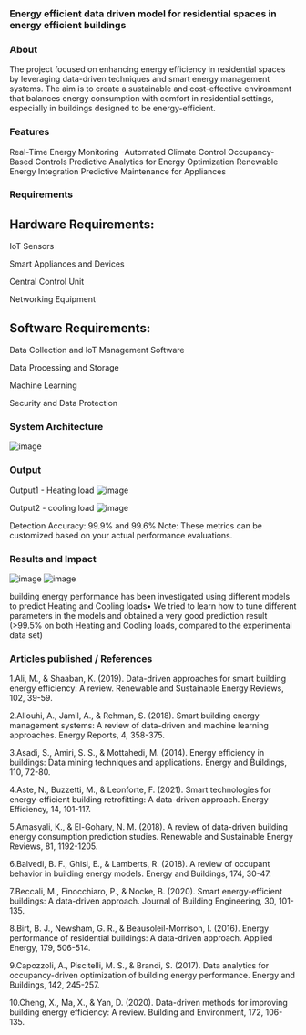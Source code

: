### Energy efficient data driven model for residential spaces in energy efficient buildings
### About
The project focused on enhancing energy efficiency in residential spaces by leveraging data-driven techniques and smart energy management systems. The aim is to create a sustainable and cost-effective environment that balances energy consumption with comfort in residential settings, especially in buildings designed to be energy-efficient.

### Features
Real-Time Energy Monitoring -Automated Climate Control
Occupancy-Based Controls
Predictive Analytics for Energy Optimization
Renewable Energy Integration
Predictive Maintenance for Appliances
### Requirements
## Hardware Requirements:
IoT Sensors

Smart Appliances and Devices

Central Control Unit

Networking Equipment

## Software Requirements:
Data Collection and IoT Management Software

Data Processing and Storage

Machine Learning

Security and Data Protection

### System Architecture
![image](https://github.com/user-attachments/assets/82fab366-a18a-4b71-b0e0-f0fae9f26665)


### Output
Output1 - Heating load
![image](https://github.com/user-attachments/assets/277e5f85-7789-4344-be2d-96820ee3501c)


Output2 - cooling load
![image](https://github.com/user-attachments/assets/1c14a780-45c6-4ee0-a785-540dc631e3f6)



Detection Accuracy: 99.9% and 99.6% Note: These metrics can be customized based on your actual performance evaluations.

### Results and Impact
![image](https://github.com/user-attachments/assets/201b6501-f073-42ca-8996-b70eae287681)
![image](https://github.com/user-attachments/assets/aeed8ed0-ac53-4617-aecc-3352e961950f)


building energy performance has been investigated using different models to predict Heating and Cooling loads• We tried to learn how to tune different parameters in the models and obtained a very good prediction result (>99.5% on both Heating and Cooling loads, compared to the experimental data set)

### Articles published / References
1.Ali, M., & Shaaban, K. (2019). Data-driven approaches for smart building energy efficiency: A review. Renewable and Sustainable Energy Reviews, 102, 39-59.

2.Allouhi, A., Jamil, A., & Rehman, S. (2018). Smart building energy management systems: A review of data-driven and machine learning approaches. Energy Reports, 4, 358-375.

3.Asadi, S., Amiri, S. S., & Mottahedi, M. (2014). Energy efficiency in buildings: Data mining techniques and applications. Energy and Buildings, 110, 72-80.

4.Aste, N., Buzzetti, M., & Leonforte, F. (2021). Smart technologies for energy-efficient building retrofitting: A data-driven approach. Energy Efficiency, 14, 101-117.

5.Amasyali, K., & El-Gohary, N. M. (2018). A review of data-driven building energy consumption prediction studies. Renewable and Sustainable Energy Reviews, 81, 1192-1205.

6.Balvedi, B. F., Ghisi, E., & Lamberts, R. (2018). A review of occupant behavior in building energy models. Energy and Buildings, 174, 30-47.

7.Beccali, M., Finocchiaro, P., & Nocke, B. (2020). Smart energy-efficient buildings: A data-driven approach. Journal of Building Engineering, 30, 101-135.

8.Birt, B. J., Newsham, G. R., & Beausoleil-Morrison, I. (2016). Energy performance of residential buildings: A data-driven approach. Applied Energy, 179, 506-514.

9.Capozzoli, A., Piscitelli, M. S., & Brandi, S. (2017). Data analytics for occupancy-driven optimization of building energy performance. Energy and Buildings, 142, 245-257.

10.Cheng, X., Ma, X., & Yan, D. (2020). Data-driven methods for improving building energy efficiency: A review. Building and Environment, 172, 106-135.
